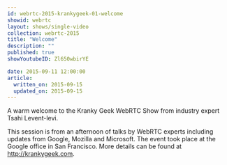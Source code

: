 ```yaml
---
id: webrtc-2015-krankygeek-01-welcome
showid: webrtc
layout: shows/single-video
collection: webrtc-2015
title: "Welcome"
description: ""
published: true
showYoutubeID: Zl650wbirYE

date: 2015-09-11 12:00:00
article:
  written_on: 2015-09-15
  updated_on: 2015-09-15
---
```

A warm welcome to the Kranky Geek WebRTC Show from industry expert Tsahi Levent-levi.

This session is from an afternoon of talks by WebRTC experts including updates from Google, Mozilla and Microsoft. The event took place at the Google office in San Francisco. More details can be found at http://krankygeek.com.
